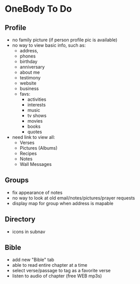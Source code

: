 OneBody To Do
=============

Profile
-------

* no family picture (if person profile pic is available)
* no way to view basic info, such as:
  * address,
  * phones
  * birthday
  * anniversary
  * about me
  * testimony
  * website
  * business
  * favs:
    * activities
    * interests
    * music
    * tv shows
    * movies
    * books
    * quotes
* need link to view all:
  * Verses
  * Pictures (Albums)
  * Recipes
  * Notes
  * Wall Messages

Groups
------

* fix appearance of notes
* no way to look at old email/notes/pictures/prayer requests
* display map for group when address is mapable

Directory
---------

* icons in subnav

Bible
-----

* add new "Bible" tab
* able to read entire chapter at a time
* select verse/passage to tag as a favorite verse
* listen to audio of chapter (free WEB mp3s)
